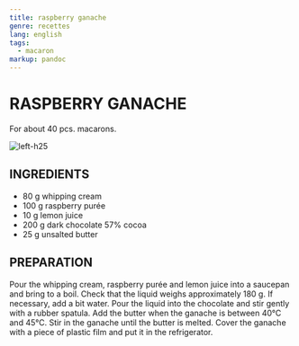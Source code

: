 ```yaml
---
title: raspberry ganache
genre: recettes
lang: english
tags:
  - macaron
markup: pandoc
---
```


# RASPBERRY GANACHE

For about 40 pcs. macarons.

![](/home/fred/.repo/traductions/recettes/images/macaron_hindbaer.jpg "left-h25")

## INGREDIENTS


- 80 g whipping cream
- 100 g raspberry purée
- 10 g lemon juice
- 200 g dark chocolate 57% cocoa
- 25 g unsalted butter

## PREPARATION

Pour the whipping cream, raspberry purée and lemon juice into a saucepan and bring to a boil.
Check that the liquid weighs approximately 180 g.
If necessary, add a bit water.
Pour the liquid into the chocolate and stir gently with a rubber spatula.
Add the butter when the ganache is between 40°C and 45°C.
Stir in the ganache until the butter is melted.
Cover the ganache with a piece of plastic film and put it in the refrigerator.

